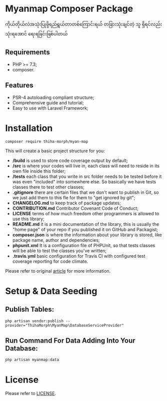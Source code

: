Myanmap Composer Package
============

ကိုယ်တိုယ်လဲအသုံးပြုဖို့ရည်ရွယ်တာတစ်ကြောင်းရယ် တခြားသုံးချင်တဲ့ သူ ရှိရင်လည်း သုံးရအောင် ရေးရခြင်းဖြစ်ပါတယ်

Requirements
------------

* PHP >= 7.3;
* composer.

Features
--------

* PSR-4 autoloading compliant structure;
* Comprehensive guide and tutorial;
* Easy to use with Laravel Framework;

Installation
============

    composer require thiha-morph/myan-map
    
This will create a basic project structure for you:

* **/build** is used to store code coverage output by default;
* **/src** is where your codes will live in, each class will need to reside in its own file inside this folder;
* **/tests** each class that you write in src folder needs to be tested before it was even "included" into somewhere else. So basically we have tests classes there to test other classes;
* **.gitignore** there are certain files that we don't want to publish in Git, so we just add them to this fle for them to "get ignored by git";
* **CHANGELOG.md** to keep track of package updates;
* **CONTRIBUTION.md** Contributor Covenant Code of Conduct;
* **LICENSE** terms of how much freedom other programmers is allowed to use this library;
* **README.md** it is a mini documentation of the library, this is usually the "home page" of your repo if you published it on GitHub and Packagist;
* **composer.json** is where the information about your library is stored, like package name, author and dependencies;
* **phpunit.xml** It is a configuration file of PHPUnit, so that tests classes will be able to test the classes you've written;
* **.travis.yml** basic configuration for Travis CI with configured test coverage reporting for code climate.

Please refer to original [article](http://www.darwinbiler.com/creating-composer-package-library/) for more information.

Setup & Data Seeding
============

Publish Tables:
--------

    php artisan vendor:publish --provider="ThihaMorph\MyanMap\DatabaseServiceProvider"
 
Run Command For Data Adding Into Your Database:
------------------

    php artisan myanmap:data

License
=======

Please refer to [LICENSE](https://github.com/thihaeungg/myan-map/blob/main/LICENSE).
